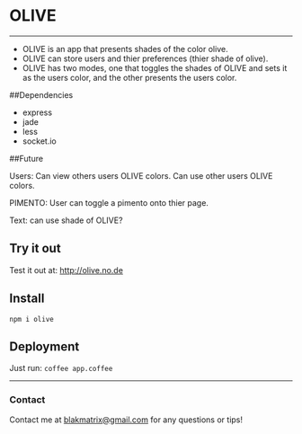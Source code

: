 
# OLIVE
***

- OLIVE is an app that presents shades of the color olive.
- OLIVE can store users and thier preferences (thier shade of olive).
- OLIVE has two modes, one that toggles the shades of OLIVE and sets it as the users color, and the other presents the users color.

##Dependencies

- express
- jade
- less
- socket.io

##Future

Users:
Can view others users OLIVE colors.
Can use other users OLIVE colors.


PIMENTO:
User can toggle a pimento onto thier page.


Text:
can use shade of OLIVE?

## Try it out
Test it out at: http://olive.no.de

## Install
`npm i olive`

## Deployment
Just run: `coffee app.coffee`


***
### Contact
Contact me at blakmatrix@gmail.com for any questions or tips!